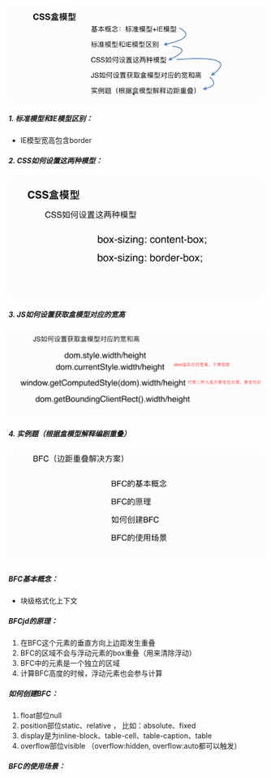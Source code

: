 ![](/assets/import5.png)

##### 1. 标准模型和IE模型区别：

* IE模型宽高包含border

##### 2.  CSS如何设置这两种模型：

![](/assets/import6.png)

##### 3. JS如何设置获取盒模型对应的宽高

![](/assets/Import4.png)

##### 4. 实例题（根据盒模型解释编剧重叠）

![](/assets/import7.png)

##### 

##### BFC基本概念：

* 块级格式化上下文

##### BFCjd的原理：

1. 在BFC这个元素的垂直方向上边距发生重叠
2. BFC的区域不会与浮动元素的box重叠（用来清除浮动）
3. BFC中的元素是一个独立的区域
4. 计算BFC高度的时候，浮动元素也会参与计算

##### 如何创建BFC：

1. float部位null
2. position部位static、relative ， 比如：absolute、fixed
3. display是为inline-block、table-cell、table-caption、table
4. overflow部位visible （overflow:hidden, overflow:auto都可以触发）

##### BFC的使用场景：

##### 



